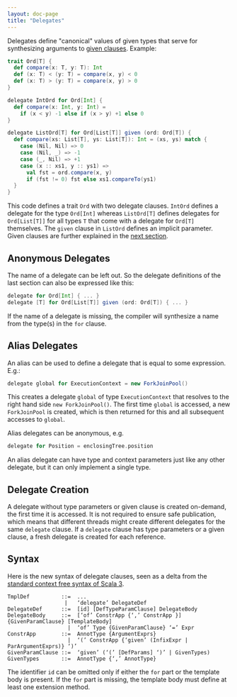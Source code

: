 ```yaml
---
layout: doc-page
title: "Delegates"
---
```


Delegates define "canonical" values of given types
that serve for synthesizing arguments to [given clauses](./inferable-params.html). Example:

```scala
trait Ord[T] {
  def compare(x: T, y: T): Int
  def (x: T) < (y: T) = compare(x, y) < 0
  def (x: T) > (y: T) = compare(x, y) > 0
}

delegate IntOrd for Ord[Int] {
  def compare(x: Int, y: Int) =
    if (x < y) -1 else if (x > y) +1 else 0
}

delegate ListOrd[T] for Ord[List[T]] given (ord: Ord[T]) {
  def compare(xs: List[T], ys: List[T]): Int = (xs, ys) match {
    case (Nil, Nil) => 0
    case (Nil, _) => -1
    case (_, Nil) => +1
    case (x :: xs1, y :: ys1) =>
      val fst = ord.compare(x, y)
      if (fst != 0) fst else xs1.compareTo(ys1)
  }
}
```
This code defines a trait `Ord` with two delegate clauses. `IntOrd` defines
a delegate for the type `Ord[Int]` whereas `ListOrd[T]` defines delegates
for `Ord[List[T]]` for all types `T` that come with a delegate for `Ord[T]` themselves.
The `given` clause in `ListOrd` defines an implicit parameter.
Given clauses are further explained in the [next section](./inferable-params.html).

## Anonymous Delegates

The name of a delegate can be left out. So the delegate definitions
of the last section can also be expressed like this:
```scala
delegate for Ord[Int] { ... }
delegate [T] for Ord[List[T]] given (ord: Ord[T]) { ... }
```
If the name of a delegate is missing, the compiler will synthesize a name from
the type(s) in the `for` clause.

## Alias Delegates

An alias can be used to define a delegate that is equal to some expression. E.g.:
```scala
delegate global for ExecutionContext = new ForkJoinPool()
```
This creates a delegate `global` of type `ExecutionContext` that resolves to the right hand side `new ForkJoinPool()`.
The first time `global` is accessed, a new `ForkJoinPool` is created, which is then
returned for this and all subsequent accesses to `global`.

Alias delegates can be anonymous, e.g.
```scala
delegate for Position = enclosingTree.position
```
An alias delegate can have type and context parameters just like any other delegate, but it can only implement a single type.

## Delegate Creation

A delegate without type parameters or given clause is created on-demand, the first time it is accessed. It is not required to ensure safe publication, which means that different threads might create different delegates for the same `delegate` clause. If a `delegate` clause has type parameters or a given clause, a fresh delegate is created for each reference.

## Syntax

Here is the new syntax of delegate clauses, seen as a delta from the [standard context free syntax of Scala 3](http://dotty.epfl.ch/docs/internals/syntax.html).
```
TmplDef          ::=  ...
                  |   ‘delegate’ DelegateDef
DelegateDef      ::=  [id] [DefTypeParamClause] DelegateBody
DelegateBody     ::=  [‘of’ ConstrApp {‘,’ ConstrApp }] {GivenParamClause} [TemplateBody]
                   |  ‘of’ Type {GivenParamClause} ‘=’ Expr
ConstrApp        ::=  AnnotType {ArgumentExprs}
                   |  ‘(’ ConstrApp {‘given’ (InfixExpr | ParArgumentExprs)} ‘)’
GivenParamClause ::=  ‘given’ (‘(’ [DefParams] ‘)’ | GivenTypes)
GivenTypes       ::=  AnnotType {‘,’ AnnotType}
```
The identifier `id` can be omitted only if either the `for` part or the template body is present.
If the `for` part is missing, the template body must define at least one extension method.
